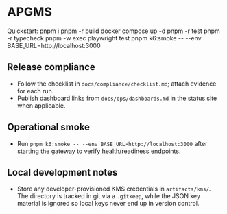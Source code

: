 # APGMS

Quickstart:
pnpm i
pnpm -r build
docker compose up -d
pnpm -r test
pnpm -r typecheck
pnpm -w exec playwright test
pnpm k6:smoke -- --env BASE_URL=http://localhost:3000

## Release compliance
- Follow the checklist in `docs/compliance/checklist.md`; attach evidence for each run.
- Publish dashboard links from `docs/ops/dashboards.md` in the status site when applicable.

## Operational smoke
- Run `pnpm k6:smoke -- --env BASE_URL=http://localhost:3000` after starting the gateway to verify health/readiness endpoints.

## Local development notes

- Store any developer-provisioned KMS credentials in `artifacts/kms/`. The directory is
  tracked in git via a `.gitkeep`, while the JSON key material is ignored so local keys
  never end up in version control.

